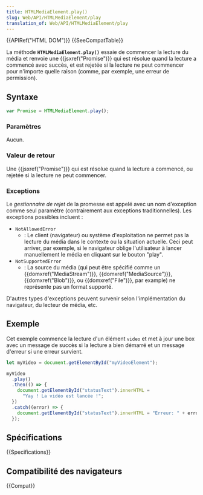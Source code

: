 ```yaml
---
title: HTMLMediaElement.play()
slug: Web/API/HTMLMediaElement/play
translation_of: Web/API/HTMLMediaElement/play
---
```


{{APIRef("HTML DOM")}} {{SeeCompatTable}}

La méthode **`HTMLMediaElement.play()`** essaie de commencer la lecture du média et renvoie une {{jsxref("Promise")}} qui est résolue quand la lecture a commencé avec succès, et est rejetée si la lecture ne peut commencer pour n'importe quelle raison (comme, par exemple, une erreur de permission).

## Syntaxe

```js
var Promise = HTMLMediaElement.play();
```

### Paramètres

Aucun.

### Valeur de retour

Une {{jsxref("Promise")}} qui est résolue quand la lecture a commencé, ou rejetée si la lecture ne peut commencer.

### Exceptions

Le _gestionnaire de rejet_ de la promesse est appelé avec un nom d'exception comme seul paramètre (contrairement aux exceptions traditionnelles). Les exceptions possibles incluent :

- `NotAllowedError`
  - : Le client (navigateur) ou système d'exploitation ne permet pas la lecture du média dans le contexte ou la situation actuelle. Ceci peut arriver, par exemple, si le navigateur oblige l'utilisateur à lancer manuellement le média en cliquant sur le bouton "play".
- `NotSupportedError`
  - : La source du média (qui peut être spécifié comme un {{domxref("MediaStream")}}, {{domxref("MediaSource")}}, {{domxref("Blob")}}, ou {{domxref("File")}}, par example) ne représente pas un format supporté.

D'autres types d'exceptions peuvent survenir selon l'implémentation du navigateur, du lecteur de média, etc.

## Exemple

Cet exemple commence la lecture d'un élément `video` et met à jour une box avec un message de succès si la lecture a bien démarré et un message d'erreur si une erreur survient.

```js
let myVideo = document.getElementById("myVideoElement");

myVideo
  .play()
  .then(() => {
    document.getElementById("statusText").innerHTML =
      "Yay ! La vidéo est lancée !";
  })
  .catch((error) => {
    document.getElementById("statusText").innerHTML = "Erreur: " + error;
  });
```

## Spécifications

{{Specifications}}

## Compatibilité des navigateurs

{{Compat}}

